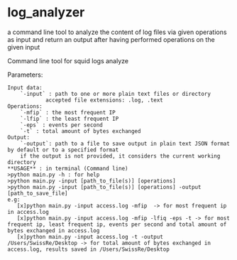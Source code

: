 # log_analyzer
a command line tool to analyze the content of log files via given operations as input and return an output after having performed operations on the given input

Command line tool for squid logs analyze

Parameters:

    Input data:
        `-input` : path to one or more plain text files or directory
                accepted file extensions: .log, .text
    Operations:
        `-mfip` : the most frequent IP
        `-lfip` : the least frequent IP
        `-eps` : events per second
        `-t` : total amount of bytes exchanged
    Output:
        `-output`: path to a file to save output in plain text JSON format by default or to a specified format
        if the output is not provided, it considers the current working directory
    **USAGE** : in terminal (Command line)
    >python main.py -h : for help
    >python main.py -input [path_to_file(s)] [operations]
    >python main.py -input [path_to_file(s)] [operations] -output [path_to_save_file]
    e.g:
       [x]python main.py -input access.log -mfip  -> for most frequent ip in access.log
       [x]python main.py -input access.log -mfip -lfiq -eps -t -> for most frequent ip, least frequent ip, events per second and total amount of bytes exchanged in access.log
       [x]python main.py -input access.log -t -output /Users/SwissRe/Desktop -> for total amount of bytes exchanged in access.log, results saved in /Users/SwissRe/Desktop      

